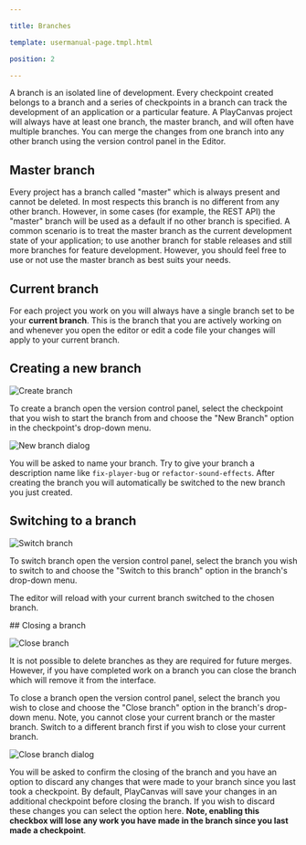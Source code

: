 ---
title: Branches
template: usermanual-page.tmpl.html
position: 2
---

A branch is an isolated line of development. Every checkpoint created belongs to a branch and a series of checkpoints in a branch can track the development of an application or a particular feature. A PlayCanvas project will always have at least one branch, the master branch, and will often have multiple branches. You can merge the changes from one branch into any other branch using the version control panel in the Editor.

## Master branch

Every project has a branch called "master" which is always present and cannot be deleted. In most respects this branch is no different from any other branch. However, in some cases (for example, the REST API) the "master" branch will be used as a default if no other branch is specified. A common scenario is to treat the master branch as the current development state of your application; to use another branch for stable releases and still more branches for feature development. However, you should feel free to use or not use the master branch as best suits your needs.

## Current branch

For each project you work on you will always have a single branch set to be your **current branch**. This is the branch that you are actively working on and whenever you open the editor or edit a code file your changes will apply to your current branch.

## Creating a new branch

![Create branch][1]

To create a branch open the version control panel, select the checkpoint that you wish to start the branch from and choose the "New Branch" option in the checkpoint's drop-down menu.

![New branch dialog][2]

You will be asked to name your branch. Try to give your branch a description name like `fix-player-bug` or `refactor-sound-effects`. After creating the branch you will automatically be switched to the new branch you just created.

## Switching to a branch

![Switch branch][3]

To switch branch open the version control panel, select the branch you wish to switch to and choose the "Switch to this branch" option in the branch's drop-down menu.

The editor will reload with your current branch switched to the chosen branch.

## Closing a branch

![Close branch][4]

It is not possible to delete branches as they are required for future merges. However, if you have completed work on a branch you can close the branch which will remove it from the interface.

To close a branch open the version control panel, select the branch you wish to close and choose the "Close branch" option in the branch's drop-down menu. Note, you cannot close your current branch or the master branch. Switch to a different branch first if you wish to close your current branch.

![Close branch dialog][5]

You will be asked to confirm the closing of the branch and you have an option to discard any changes that were made to your branch since you last took a checkpoint. By default, PlayCanvas will save your changes in an additional checkpoint before closing the branch. If you wish to discard these changes you can select the option here. **Note, enabling this checkbox will lose any work you have made in the branch since you last made a checkpoint**.

[1]: /images/user-manual/version-control/new-branch.jpg
[2]: /images/user-manual/version-control/new-branch-dialog.jpg
[3]: /images/user-manual/version-control/switch-branch.jpg
[4]: /images/user-manual/version-control/close-branch.jpg
[5]: /images/user-manual/version-control/close-branch-dialog.jpg

